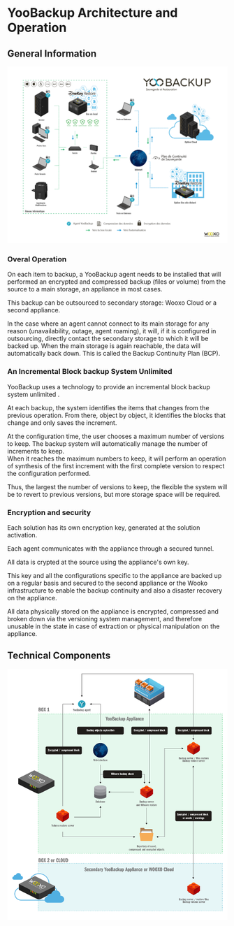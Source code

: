# YooBackup Architecture and Operation

## General Information

![](.gitbook/assets/image%20%2813%29.png)

### Overal Operation

On each item to backup, a YooBackup agent needs to be installed that will performed an encrypted and compressed backup \(files or volume\) from the source to a main storage, an appliance in most cases.

This backup can be outsourced to secondary storage: Wooxo Cloud or a second appliance. 

In the case where an agent cannot connect to its main storage for any reason \(unavailability, outage, agent roaming\), it will, if it is configured in outsourcing, directly contact the secondary storage to which it will be backed up. When the main storage is again reachable, the data will automatically back down. This is called the Backup Continuity Plan \(BCP\). 

### An Incremental Block backup System Unlimited 

YooBackup uses a technology to provide an incremental block backup system unlimited . 

At each backup, the system identifies the items that changes from the previous operation. From there, object by object, it identifies the blocks that change and only saves the increment.

At the configuration time, the user chooses a maximum number of versions to keep. The backup system will automatically manage the number of increments to keep.  
When it reaches the maximum numbers to keep, it will perform an operation of synthesis of the first increment with the first complete version to respect the configuration performed. 

Thus, the largest the number of versions to keep, the flexible the system will be to revert to previous versions, but more storage space will be required. 

### Encryption and security

Each solution has its own encryption key, generated at the solution activation. 

Each agent communicates with the appliance through a secured tunnel.

All data is crypted at the source using the appliance's own key. 

This key and all the configurations specific to the appliance are backed up on a regular basis and secured to the second appliance or the Wooko infrastructure to enable the backup continuity and also a disaster recovery on the appliance. 

All data physically stored on the appliance is encrypted, compressed and broken down via the versioning system management, and therefore unusable in the state in case of extraction or physical manipulation on the appliance.

## Technical Components

![](.gitbook/assets/image%20%2835%29.png)

